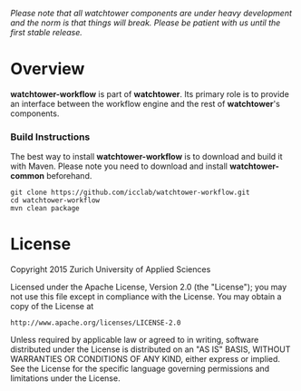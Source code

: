 *Please note that all watchtower components are under heavy development and the norm is that things will break. Please be patient with us until the first stable release.*

# Overview

**watchtower-workflow** is part of **watchtower**. Its primary role is to provide an interface between the workflow engine and the rest of **watchtower**'s components.

### Build Instructions

The best way to install **watchtower-workflow** is to download and build it with Maven. Please note you need to download and install **watchtower-common** beforehand.

```
git clone https://github.com/icclab/watchtower-workflow.git
cd watchtower-workflow
mvn clean package
```

# License

Copyright 2015 Zurich University of Applied Sciences

Licensed under the Apache License, Version 2.0 (the "License");
you may not use this file except in compliance with the License.
You may obtain a copy of the License at

    http://www.apache.org/licenses/LICENSE-2.0
    
Unless required by applicable law or agreed to in writing, software
distributed under the License is distributed on an "AS IS" BASIS,
WITHOUT WARRANTIES OR CONDITIONS OF ANY KIND, either express or
implied.
See the License for the specific language governing permissions and
limitations under the License.